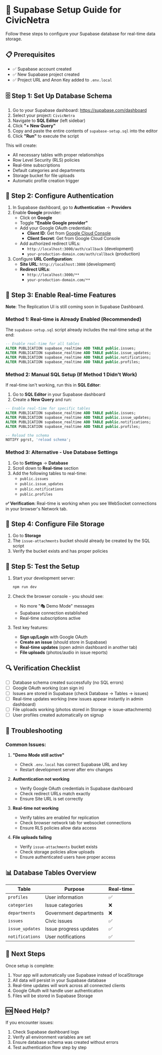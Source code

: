 # 🚀 Supabase Setup Guide for CivicNetra

Follow these steps to configure your Supabase database for real-time data storage.

## 📋 Prerequisites
- ✅ Supabase account created
- ✅ New Supabase project created
- ✅ Project URL and Anon Key added to `.env.local`

## 🗄️ Step 1: Set Up Database Schema

1. Go to your Supabase dashboard: https://supabase.com/dashboard
2. Select your project: `CivicNetra`
3. Navigate to **SQL Editor** (left sidebar)
4. Click **"+ New Query"**
5. Copy and paste the entire contents of `supabase-setup.sql` into the editor
6. Click **"Run"** to execute the script

This will create:
- All necessary tables with proper relationships
- Row Level Security (RLS) policies
- Real-time subscriptions
- Default categories and departments
- Storage bucket for file uploads
- Automatic profile creation trigger

## 🔐 Step 2: Configure Authentication

1. In Supabase dashboard, go to **Authentication** → **Providers**
2. Enable **Google** provider:
   - Click on **Google**
   - Toggle **"Enable Google provider"**
   - Add your Google OAuth credentials:
     - **Client ID**: Get from [Google Cloud Console](https://console.cloud.google.com/)
     - **Client Secret**: Get from Google Cloud Console
   - Add authorized redirect URLs:
     - `http://localhost:3000/auth/callback` (development)
     - `your-production-domain.com/auth/callback` (production)
3. Configure **URL Configuration**:
   - **Site URL**: `http://localhost:3000` (development)
   - **Redirect URLs**: 
     - `http://localhost:3000/**`
     - `your-production-domain.com/**`

## 🔄 Step 3: Enable Real-time Features

**Note**: The Replication UI is still coming soon in Supabase Dashboard.

### Method 1: Real-time is Already Enabled (Recommended)
The `supabase-setup.sql` script already includes the real-time setup at the end:
```sql
-- Enable real-time for all tables
ALTER PUBLICATION supabase_realtime ADD TABLE public.issues;
ALTER PUBLICATION supabase_realtime ADD TABLE public.issue_updates;
ALTER PUBLICATION supabase_realtime ADD TABLE public.notifications;
ALTER PUBLICATION supabase_realtime ADD TABLE public.profiles;
```

### Method 2: Manual SQL Setup (If Method 1 Didn't Work)
If real-time isn't working, run this in **SQL Editor**:

1. Go to **SQL Editor** in your Supabase dashboard
2. Create a **New Query** and run:
```sql
-- Enable real-time for specific tables
ALTER PUBLICATION supabase_realtime ADD TABLE public.issues;
ALTER PUBLICATION supabase_realtime ADD TABLE public.issue_updates; 
ALTER PUBLICATION supabase_realtime ADD TABLE public.notifications;
ALTER PUBLICATION supabase_realtime ADD TABLE public.profiles;

-- Reload the schema
NOTIFY pgrst, 'reload schema';
```

### Method 3: Alternative - Use Database Settings
1. Go to **Settings** → **Database**
2. Scroll down to **Real-time** section
3. Add the following tables to real-time:
   - `public.issues`
   - `public.issue_updates`
   - `public.notifications`
   - `public.profiles`

**✅ Verification**: Real-time is working when you see WebSocket connections in your browser's Network tab.

## 📁 Step 4: Configure File Storage

1. Go to **Storage** 
2. The `issue-attachments` bucket should already be created by the SQL script
3. Verify the bucket exists and has proper policies

## 🧪 Step 5: Test the Setup

1. Start your development server:
   ```bash
   npm run dev
   ```

2. Check the browser console - you should see:
   - No more "🎭 Demo Mode" messages
   - Supabase connection established
   - Real-time subscriptions active

3. Test key features:
   - **Sign up/Login** with Google OAuth
   - **Create an issue** (should store in Supabase)
   - **Real-time updates** (open admin dashboard in another tab)
   - **File uploads** (photos/audio in issue reports)

## 🔍 Verification Checklist

- [ ] Database schema created successfully (no SQL errors)
- [ ] Google OAuth working (can sign in)
- [ ] Issues are stored in Supabase (check Database → Tables → issues)
- [ ] Real-time updates working (new issues appear instantly in admin dashboard)
- [ ] File uploads working (photos stored in Storage → issue-attachments)
- [ ] User profiles created automatically on signup

## 🚨 Troubleshooting

### Common Issues:

1. **"Demo Mode still active"**
   - Check `.env.local` has correct Supabase URL and key
   - Restart development server after env changes

2. **Authentication not working**
   - Verify Google OAuth credentials in Supabase dashboard
   - Check redirect URLs match exactly
   - Ensure Site URL is set correctly

3. **Real-time not working**
   - Verify tables are enabled for replication
   - Check browser network tab for websocket connections
   - Ensure RLS policies allow data access

4. **File uploads failing**
   - Verify `issue-attachments` bucket exists
   - Check storage policies allow uploads
   - Ensure authenticated users have proper access

## 📊 Database Tables Overview

| Table | Purpose | Real-time |
|-------|---------|-----------|
| `profiles` | User information | ✅ |
| `categories` | Issue categories | ❌ |
| `departments` | Government departments | ❌ |
| `issues` | Civic issues | ✅ |
| `issue_updates` | Issue progress updates | ✅ |
| `notifications` | User notifications | ✅ |

## 🎯 Next Steps

Once setup is complete:
1. Your app will automatically use Supabase instead of localStorage
2. All data will persist in your Supabase database
3. Real-time updates will work across all connected clients
4. Google OAuth will handle user authentication
5. Files will be stored in Supabase Storage

## 🆘 Need Help?

If you encounter issues:
1. Check Supabase dashboard logs
2. Verify all environment variables are set
3. Ensure database schema was created without errors
4. Test authentication flow step by step